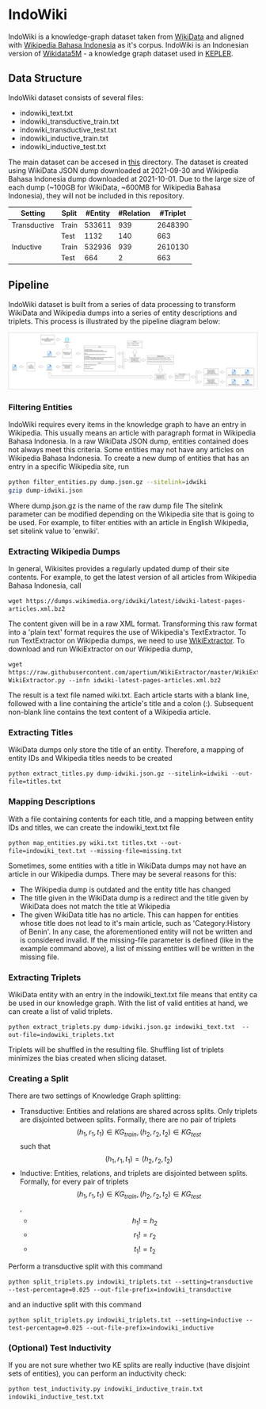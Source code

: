 # IndoWiki

IndoWiki is a knowledge-graph dataset taken from [WikiData](https://www.wikidata.org/) and aligned with [Wikipedia Bahasa Indonesia](https://id.wikipedia.org/) as it's corpus. IndoWiki is an Indonesian version of [Wikidata5M](https://deepgraphlearning.github.io/project/wikidata5m) - a knowledge graph dataset used in [KEPLER](https://arxiv.org/pdf/1911.06136.pdf).

## Data Structure

IndoWiki dataset consists of several files:
- indowiki_text.txt
- indowiki_transductive_train.txt
- indowiki_transductive_test.txt
- indowiki_inductive_train.txt
- indowiki_inductive_test.txt

The main dataset can be accesed in [this](https://drive.google.com/drive/folders/1V79VrSJ_ljz652iETARjHoB_zEfEIxV1?usp=sharing) directory. The dataset is created using WikiData JSON dump downloaded at 2021-09-30 and Wikipedia Bahasa Indonesia dump downloaded at 2021-10-01. Due to the large size of each dump (\~100GB for WikiData, \~600MB for Wikipedia Bahasa Indonesia), they will not be included in this repository.

| Setting      | Split | #Entity | #Relation | #Triplet |
|--------------|-------|---------|-----------|----------|
| Transductive | Train | 533611  | 939       | 2648390  |
|              | Test  | 1132    | 140       | 663      |
| Inductive    | Train | 532936  | 939       | 2610130  |
|              | Test  | 664     | 2         | 663      |

## Pipeline

IndoWiki dataset is built from a series of data processing to transform WikiData and Wikipedia dumps into a series of entity descriptions and triplets. This process is illustrated by the pipeline diagram below:

![](indowiki-pipeline.png)

### Filtering Entities

IndoWiki requires every items in the knowledge graph to have an entry in Wikipedia. This usually means an article with paragraph format in Wikipedia Bahasa Indonesia. In a raw WikiData JSON dump, entities contained does not always meet this criteria. Some entities may not have any articles on Wikipedia Bahasa Indonesia. To create a new dump of entities that has an entry in a specific Wikipedia site, run

```bash
python filter_entities.py dump.json.gz --sitelink=idwiki
gzip dump-idwiki.json
```
Where dump.json.gz is the name of the raw dump file
The sitelink parameter can be modified depending on the Wikipedia site that is going to be used. For example, to filter entities with an article in English Wikipedia, set sitelink value to 'enwiki'.

### Extracting Wikipedia Dumps

In general, Wikisites provides a regularly updated dump of their site contents. For example, to get the latest version of all articles from Wikipedia Bahasa Indonesia, call

```
wget https://dumps.wikimedia.org/idwiki/latest/idwiki-latest-pages-articles.xml.bz2
```

The content given will be in a raw XML format. Transforming this raw format into a 'plain text' format requires the use of Wikipedia's TextExtractor. To run TextExtractor on Wikipedia dumps, we need to use [WikiExtractor](https://github.com/apertium/WikiExtractor). To download and run WikiExtractor on our Wikipedia dump,
```
wget https://raw.githubusercontent.com/apertium/WikiExtractor/master/WikiExtractor.py
WikiExtractor.py --infn idwiki-latest-pages-articles.xml.bz2
```
The result is a text file named wiki.txt. Each article starts with a blank line, followed with a line containing the article's title and a colon (:). Subsequent non-blank line contains the text content of a Wikipedia article.

### Extracting Titles

WikiData dumps only store the title of an entity. Therefore, a mapping of entity IDs and Wikipedia titles needs to be created
```
python extract_titles.py dump-idwiki.json.gz --sitelink=idwiki --out-file=titles.txt
```

### Mapping Descriptions

With a file containing contents for each title, and a mapping between entity IDs and titles, we can create the indowiki_text.txt file
```
python map_entities.py wiki.txt titles.txt --out-file=indowiki_text.txt --missing-file=missing.txt
```
Sometimes, some entities with a title in WikiData dumps may not have an article in our Wikipedia dumps. There may be several reasons for this:
- The Wikipedia dump is outdated and the entity title has changed
- The title given in the WikiData dump is a redirect and the title given by WikiData does not match the title at Wikipedia
- The given WikiData title has no article. This can happen for entities whose title does not lead to it's main article, such as 'Category:History of Benin'.
In any case, the aforementioned entity will not be written and is considered invalid. If the missing-file parameter is defined (like in the example command above), a list of missing entities will be written in the missing file.

### Extracting Triplets

WikiData entity with an entry in the indowiki_text.txt file means that entity ca be used in our knowledge graph. With the list of valid entities at hand, we can create a list of valid triplets.
```
python extract_triplets.py dump-idwiki.json.gz indowiki_text.txt  --out-file=indowiki_triplets.txt
```
Triplets will be shuffled in the resulting file. Shuffling list of triplets minimizes the bias created when slicing dataset.

### Creating a Split

There are two settings of Knowledge Graph splitting:
- Transductive: Entities and relations are shared across splits. Only triplets are disjointed between splits. Formally, there are no pair of triplets $$ (h_1, r_1, t_1) \in KG_{train}, (h_2, r_2, t_2) \in KG_{test} $$ such that $$ (h_1, r_1, t_1) = (h_2, r_2, t_2) $$
- Inductive: Entities, relations, and triplets are disjointed between splits. Formally, for every pair of triplets $$ (h_1, r_1, t_1) \in KG_{train}, (h_2, r_2, t_2) \in KG_{test} $$,
    - $$ h_1 != h_2 $$
    - $$ r_1 != r_2 $$
    - $$ t_1 != t_2 $$

Perform a transductive split with this command
```
python split_triplets.py indowiki_triplets.txt --setting=transductive --test-percentage=0.025 --out-file-prefix=indowiki_transductive
```
and an inductive split with this command
```
python split_triplets.py indowiki_triplets.txt --setting=inductive --test-percentage=0.025 --out-file-prefix=indowiki_inductive
```

### (Optional) Test Inductivity

If you are not sure whether two KE splits are really inductive (have disjoint sets of entities), you can perform an inductivity check:
```
python test_inductivity.py indowiki_inductive_train.txt indowiki_inductive_test.txt
```